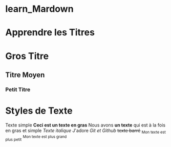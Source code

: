# learn_Mardown

# Apprendre les Titres

# Gros Titre

## Titre Moyen

### Petit Titre

# Styles de Texte

Texte simple
**Ceci est un texte en gras**
Nous avons __un texte__ qui est à la fois en gras et simple
*Texte italique*
J'adore *Git et Github*
~~texte barré~~
<sub>Mon texte est plus petit</sub>
<sup>Mon texte est plus grand</sup>
